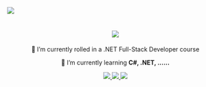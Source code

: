 <div>
  <img align="center" src="https://visitor-badge.laobi.icu/badge?page_id=ErnYksk.ErnYksk" />
</div>

<h1 align="center">
    <img src="https://readme-typing-svg.herokuapp.com/?font=Righteous&size=35&center=true&vCenter=true&width=500&height=70&duration=4000&lines=Hi+There!+👋;+I'm+Eren+Yuksek!;" />
</h1>

<div align="center">
 
 🔭 I’m currently rolled in a .NET Full-Stack Developer course
 
 🌱 I’m currently learning **C#, .NET, ......**

 </div>

 <div align="center"> 
  <a href="mailto:erenyksek@gmail.com">
    <img src="https://img.shields.io/badge/Gmail-333333?style=for-the-badge&logo=gmail&logoColor=red" />
  </a>
  <a href="https://linkedin.com/ren-yuksekqa/" target="_blank">
    <img src="https://img.shields.io/badge/LinkedIn-0077B5?style=for-the-badge&logo=linkedin&logoColor=white" target="_blank" />
  </a>
  <a href="github.com/ErnYksk" target="_blank">
     <img src="https://img.shields.io/badge/Portfolio-FF5722?style=for-the-badge&logo=todoist&logoColor=white" target="_blank" /> <!-- sqlite, safari, google-chrome are other good icon options -->
  </a>
</div>
